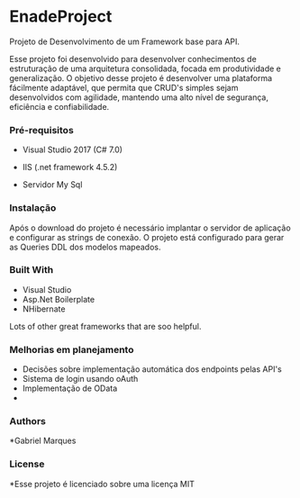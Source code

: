 # EnadeProject

Projeto de Desenvolvimento de um Framework base para API.

Esse projeto foi desenvolvido para desenvolver conhecimentos de estruturação de uma arquitetura consolidada, focada em produtividade e generalização.
O objetivo desse projeto é desenvolver uma plataforma fácilmente adaptável, que permita que CRUD's simples sejam desenvolvidos com agilidade, mantendo uma alto nível de segurança, eficiência e confiabilidade.

### Pré-requisitos

* Visual Studio 2017 (C# 7.0)

* IIS (.net framework 4.5.2)

* Servidor My Sql

### Instalação

Após o download do projeto é necessário implantar o servidor de aplicação e configurar as strings de conexão.
O projeto está configurado para gerar as Queries DDL dos modelos mapeados.

### Built With

* Visual Studio
* Asp.Net Boilerplate
* NHibernate

Lots of other great frameworks that are soo helpful.

### Melhorias em planejamento

* Decisões sobre implementação automática dos endpoints pelas API's
* Sistema de login usando oAuth
* Implementação de OData
* 

### Authors
*Gabriel Marques

### License

*Esse projeto é licenciado sobre uma licença MIT
